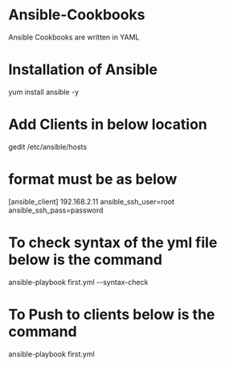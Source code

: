 # Ansible-Cookbooks
Ansible Cookbooks are written in YAML

# Installation of Ansible
yum install ansible -y

# Add Clients in below location
gedit /etc/ansible/hosts

# format must be as below
[ansible_client]
192.168.2.11 ansible_ssh_user=root ansible_ssh_pass=password

# To check syntax of the yml file below is the command
ansible-playbook first.yml --syntax-check

# To Push to clients below is the command
ansible-playbook first.yml
